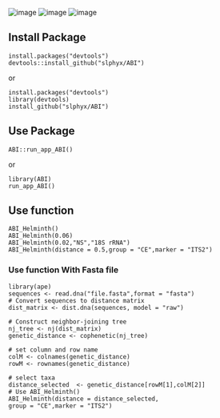 ![image](https://img.shields.io/badge/Code-R-blue)
![image](https://img.shields.io/badge/Package-R-blue)
![image](https://img.shields.io/badge/ABI-V%200.4-blue)
## Install Package

```{r}
install.packages("devtools")
devtools::install_github("slphyx/ABI")
```

or

```{r}
install.packages("devtools")
library(devtools)
install_github("slphyx/ABI")
```


## Use Package

```{r}
ABI::run_app_ABI()
```

or

```{r}
library(ABI)
run_app_ABI()
```

## Use function
```{r}
ABI_Helminth()
ABI_Helminth(0.06)
ABI_Helminth(0.02,"NS","18S rRNA")
ABI_Helminth(distance = 0.5,group = "CE",marker = "ITS2")
```

### Use function With Fasta file
```{r}
library(ape)
sequences <- read.dna("file.fasta",format = "fasta")
# Convert sequences to distance matrix
dist_matrix <- dist.dna(sequences, model = "raw")

# Construct neighbor-joining tree
nj_tree <- nj(dist_matrix)
genetic_distance <- cophenetic(nj_tree)

# set column and row name
colM <- colnames(genetic_distance)
rowM <- rownames(genetic_distance)

# select taxa
distance_selected  <- genetic_distance[rowM[1],colM[2]]
# Use ABI_Helminth()
ABI_Helminth(distance = distance_selected,
group = "CE",marker = "ITS2")
```
